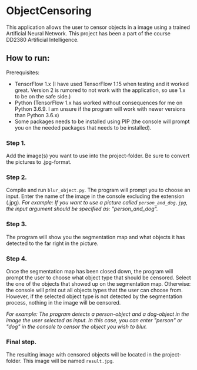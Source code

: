# ObjectCensoring
This application allows the user to censor objects in a image using a trained Artificial Neural Network. This project has been a part of the course DD2380 Artificial Intelligence.

## How to run:
Prerequisites:
* TensorFlow 1.x (I have used TensorFlow 1.15 when testing and it worked great. Version 2 is rumored to not work with the application, so use 1.x to be on the safe side.)
* Python (TensorFlow 1.x has worked without consequences for me on Python 3.6.9. I am unsure if the program will work with newer versions than Python 3.6.x)
* Some packages needs to be installed using PIP (the console will prompt you on the needed packages that needs to be installed).

### Step 1.
Add the image(s) you want to use into the project-folder. Be sure to convert the pictures to .jpg-format.

### Step 2.
Compile and run `blur_object.py`. The program will prompt you to choose an input. Enter the name of the image in the console excluding the extension (.jpg).
*For example: If you want to use a picture called `person_and_dog.jpg`, the input argument should be specified as: "person_and_dog".*

### Step 3.
The program will show you the segmentation map and what objects it has detected to the far right in the picture. 

### Step 4.
Once the segmentation map has been closed down, the program will prompt the user to choose what object type that should be censored.
Select the one of the objects that showed up on the segmentation map. Otherwise: the console will print out all objects types that 
the user can choose from. However, if the selected object type is not detected by the segmentation process, nothing in the image will
be censored.

*For example: The program detects a person-object and a dog-object in the image the user selected as input. In this case, you can enter "person" or "dog" in the console to censor the object you wish to blur.*

### Final step.
The resulting image with censored objects will be located in the project-folder. This image will be named `result.jpg`.
